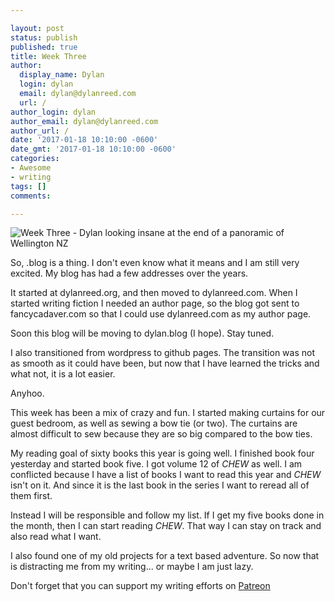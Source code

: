 ```yaml
---

layout: post
status: publish
published: true
title: Week Three
author:
  display_name: Dylan
  login: dylan
  email: dylan@dylanreed.com
  url: /
author_login: dylan
author_email: dylan@dylanreed.com
author_url: /
date: '2017-01-18 10:10:00 -0600'
date_gmt: '2017-01-18 10:10:00 -0600'
categories:
- Awesome
- writing
tags: []
comments:

---
```

![Week Three - Dylan looking insane at the end of a panoramic of Wellington NZ](https://raw.githubusercontent.com/dylanreed/dylanreed.com/gh-pages/Images/Weekly-Blog-Post-Three.jpg)

So, .blog is a thing. I don't even know what it means and I am still very excited. My blog has had a few addresses over the years. 

It started at dylanreed.org, and then moved to dylanreed.com. When I started writing fiction I needed an author page, so the blog got sent to fancycadaver.com so that I could use dylanreed.com as my author page. 

Soon this blog will be moving to dylan.blog (I hope). Stay tuned.

I also transitioned from wordpress to github pages. The transition was not as smooth as it could have been, but now that I have learned the tricks and what not, it is a lot easier. 

Anyhoo.

This week has been a mix of crazy and fun. I started making curtains for our guest bedroom, as well as sewing a bow tie (or two). The curtains are almost difficult to sew because they are so big compared to the bow ties.

My reading goal of sixty books this year is going well. I finished book four yesterday and started book five. I got volume 12 of *CHEW* as well. I am conflicted because I have a list of books I want to read this year and  *CHEW* isn't on it. And since it is the last book in the series I want to reread all of them first. 

Instead I will be responsible and follow my list. If I get my five books done in the month, then I can start reading *CHEW*. That way I can stay on track and also read what I want. 

I also found one of my old projects for a text based adventure. So now that is distracting me from my writing... or maybe I am just lazy.

Don't forget that you can support my writing efforts on [Patreon](https://www.patreon.com/dylanreed)